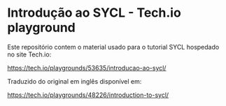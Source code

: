 # Introdução ao SYCL - Tech.io playground

Este repositório contem o material usado para o tutorial SYCL hospedado no site Tech.io:

https://tech.io/playgrounds/53635/introducao-ao-sycl/

Traduzido do original em inglês disponível em:

https://tech.io/playgrounds/48226/introduction-to-sycl/
